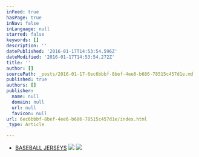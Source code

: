 ```yaml
---
inFeed: true
hasPage: true
inNav: false
inLanguage: null
starred: false
keywords: []
description: ''
datePublished: '2016-01-17T14:53:54.596Z'
dateModified: '2016-01-17T14:53:54.272Z'
title: ''
author: []
sourcePath: _posts/2016-01-17-6ec6bbbf-8bef-4ee6-b686-78515c457d1e.md
published: true
authors: []
publisher:
  name: null
  domain: null
  url: null
  favicon: null
url: 6ec6bbbf-8bef-4ee6-b686-78515c457d1e/index.html
_type: Article

---
```

* [BASEBALL JERSEYS][0]
![](https://the-grid-user-content.s3-us-west-2.amazonaws.com/11378a3a-45f7-4dd0-a0fe-766724618867.jpg)
![](https://the-grid-user-content.s3-us-west-2.amazonaws.com/9d4594cb-b4e3-4b92-9175-d93584aaf20b.jpg)

[0]: http://boriz-customs.mybigcommerce.com/sports-jerseys/baseball/